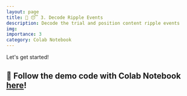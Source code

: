 ```yaml
---
layout: page
title: 🧠 😴 3. Decode Ripple Events
description: Decode the trial and position content ripple events
img:
importance: 3
category: Colab Notebook
---
```


Let's get started!

🔗 Follow the demo code with Colab Notebook
[here](https://colab.research.google.com/drive/1onpylWDYDFgCrec-mrsF8-U2vuEMca9C?usp=drive_link)!
---

